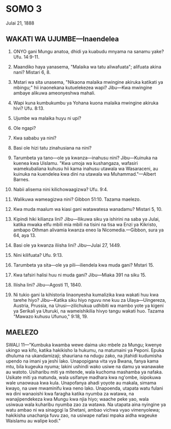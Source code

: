 # SOMO 3
Julai 21, 1888

## WAKATI WA UJUMBE—Inaendelea

1. ONYO gani Mungu anatoa, dhidi ya kuabudu mnyama na sanamu yake? Ufu. 14:9-11.

2. Maandiko haya yanasema, "Malaika wa tatu aliwafuata"; alifuata akina nani? Mistari 6, 8.

3. Mstari wa sita unasema, "Nikaona malaika mwingine akiruka katikati ya mbingu;" hii inaonekana kutuelekezea wapi? Jibu—Kwa mwingine ambaye alikuwa ameonyeshwa mahali.

4. Wapi kuna kumbukumbu ya Yohana kuona malaika mwingine akiruka hivi? Ufu. 8:13.

5. Ujumbe wa malaika huyu ni upi?

6. Ole ngapi?

7. Kwa sababu ya nini?

8. Basi ole hizi tatu zinahusiana na nini?

9. Tarumbeta ya tano—ole ya kwanza—inahusu nini? Jibu—Kuinuka na kuenea kwa Uislamu. "Kwa umoja wa kushangaza, wafasiri wamekubaliana kuhusu hii kama inahusu utawala wa Wasaraceni, au kuinuka na kuendelea kwa dini na utawala wa Muhammad."—Albert Barnes.

10. Nabii alisema nini kilichowaagizwa? Ufu. 9:4.

11. Walikuwa wameagizwa nini? Gibbon 51:10. Tazama maelezo.

12. Kwa muda maalum wa kiasi gani watawatesa wanadamu? Mistari 5, 10.

13. Kipindi hiki kilianza lini? Jibu—Ilikuwa siku ya ishirini na saba ya Julai, katika mwaka elfu mbili mia mbili na tisini na tisa wa Enzi ya Kikristo, ambapo Othman alivamia kwanza eneo la Nicomedia.—Gibbon, sura ya 64, aya 13.

14. Basi ole ya kwanza iliisha lini? Jibu—Julai 27, 1449.

15. Nini kilifuata? Ufu. 9:13.

16. Tarumbeta ya sita—ole ya pili—iliendela kwa muda gani? Mstari 15.

17. Kwa tafsiri halisi huu ni muda gani? Jibu—Miaka 391 na siku 15.

18. Iliisha lini? Jibu—Agosti 11, 1840.

19. Ni tukio gani la kihistoria linaonyesha kumalizika kwa wakati huu kwa tarehe hiyo? Jibu—Katika siku hiyo nguvu nne kuu za Ulaya—Uingereza, Austria, Prussia, na Urusi—zilichukua udhibiti wa mambo yote ya kigeni ya Serikali ya Uturuki, na wameishikilia hivyo tangu wakati huo. Tazama "Mawazo kuhusu Ufunuo," 9:18, 19.

## MAELEZO

SWALI 11—"Kumbuka kwamba wewe daima uko mbele za Mungu; kwenye ukingo wa kifo, katika hakikisho la hukumu, na matumaini ya Peponi. Epuka dhuluma na ukandamizaji; shauriana na ndugu zako, na jitahidi kudumisha upendo na imani ya jeshi lako. Unapopigana vita vya Bwana, fanya kama mtu, bila kugeuka nyuma; lakini ushindi wako usiwe na damu ya wanawake au watoto. Usiharibu miti ya mitende, wala kuchoma mashamba ya nafaka. Usikate miti ya matunda, wala usifanye madhara kwa ng'ombe, isipokuwa wale unaowaua kwa kula. Unapofanya ahadi yoyote au makala, simama kwayo, na uwe mwaminifu kwa neno lako. Unapoenda, utapata watu fulani wa dini wanaoishi kwa faragha katika nyumba za watawa, na wanajipendekeza kwa Mungu kwa njia hiyo; waache peke yao, wala usiwaua wala kuharibu nyumba zao za watawa. Na utapata aina nyingine ya watu ambao ni wa sinagogi la Shetani, ambao vichwa vyao vimenyolewa; hakikisha unachanja fuvu zao, na usiwape nafasi mpaka aidha wageuke Waislamu au walipe kodi."